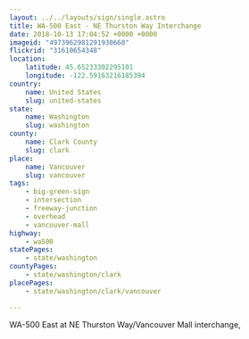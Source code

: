 ```yaml
---
layout: ../../layouts/sign/single.astro
title: WA-500 East - NE Thurston Way Interchange
date: 2018-10-13 17:04:52 +0000 +0000
imageid: "4973962981291930660"
flickrid: "31610654348"
location:
    latitude: 45.65233302295101
    longitude: -122.59163216185394
country:
    name: United States
    slug: united-states
state:
    name: Washington
    slug: washington
county:
    name: Clark County
    slug: clark
place:
    name: Vancouver
    slug: vancouver
tags:
    - big-green-sign
    - intersection
    - freeway-junction
    - overhead
    - vancouver-mall
highway:
    - wa500
statePages:
    - state/washington
countyPages:
    - state/washington/clark
placePages:
    - state/washington/clark/vancouver

---
```

WA-500 East at NE Thurston Way/Vancouver Mall interchange,